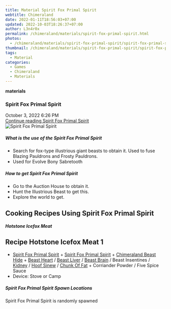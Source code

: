 ```yaml
---
title: Material Spirit Fox Primal Spirit
webtitle: Chimeraland
date: 2022-01-11T18:56:03+07:00
updated: 2022-10-03T18:26:37+07:00
author: L3n4r0x
permalink: /chimeraland/materials/spirit-fox-primal-spirit.html
photos:
  - /chimeraland/materials/spirit-fox-primal-spirit/spirit-fox-primal-spirit.webp
thumbnail: /chimeraland/materials/spirit-fox-primal-spirit/spirit-fox-primal-spirit.webp
tags:
  - Material
categories:
  - Games
  - Chimeraland
  - Materials
---
```


<section id="bootstrap-wrapper">
  <link
    rel="stylesheet"
    href="https://cdn.statically.io/gh/dimaslanjaka/Web-Manajemen/40ac3225/css/bootstrap-4.5-wrapper.css"
  />
  <div
    class="row g-0 border rounded overflow-hidden flex-md-row mb-4 shadow-sm position-relative"
  >
    <div class="col p-4 d-flex flex-column position-static">
      <strong class="d-inline-block mb-2 text-success">materials</strong>
      <h3 class="mb-0">Spirit Fox Primal Spirit</h3>
      <div class="mb-1 text-muted">October 3, 2022 6:26 PM</div>
      <a
        href="/chimeraland/materials/spirit-fox-primal-spirit.html"
        class="stretched-link d-none"
        >Continue reading Spirit Fox Primal Spirit</a
      >
    </div>
    <div class="col-auto d-none d-lg-block">
      <img
        src="/chimeraland/materials/spirit-fox-primal-spirit/spirit-fox-primal-spirit.webp"
        alt="Spirit Fox Primal Spirit"
      />
    </div>
  </div>
  <div class="row">
    <div class="col-lg-6 col-12 mb-2">
      <div class="card">
        <div class="card-body">
          <h5 class="card-title">
            What is the use of the Spirit Fox Primal Spirit
          </h5>
          <div class="card-text">
            <ul>
              <li>
                Search for fox-type illustrious giant beasts to obtain it. Used
                to fuse Blazing Pauldrons and Frosty Pauldrons.
              </li>
              <li>Used for Evolve Bony Sabretooth</li>
            </ul>
          </div>
        </div>
      </div>
    </div>
    <div class="col-lg-6 col-12 mb-2">
      <div class="card">
        <div class="card-body">
          <h5 class="card-title">How to get Spirit Fox Primal Spirit</h5>
          <div class="card-text">
            <ul>
              <li>Go to the Auction House to obtain it.</li>
              <li>Hunt the Illustrious Beast to get this.</li>
              <li>Explore the world to get.</li>
            </ul>
          </div>
        </div>
      </div>
    </div>
    <div class="col-lg-6 col-12 mb-2">
      <h2 id="cookable">Cooking Recipes Using Spirit Fox Primal Spirit</h2>
      <div id="recipe-hotstone-icefox-meat">
        <h5 id="item-hotstone-icefox-meat">Hotstone Icefox Meat</h5>
        <div class="col-12 col-lg-6 recipe-item mb-2">
          <div class="card">
            <div class="card-body">
              <h2 class="card-title fs-5">Recipe Hotstone Icefox Meat 1</h2>
              <div class="card-text">
                <ul>
                  <li>
                    <a
                      class="text-decoration-none"
                      href="/chimeraland/materials/spirit-fox-primal-spirit.html"
                      >Spirit Fox Primal Spirit</a
                    >
                    +
                    <a
                      class="text-decoration-none"
                      href="/chimeraland/materials/spirit-fox-primal-spirit.html"
                      >Spirit Fox Primal Spirit</a
                    >
                    +
                    <a
                      class="text-decoration-none"
                      href="/chimeraland/materials/chimeraland-beast-hide.html"
                      >Chimeraland Beast Hide</a
                    >
                    +
                    <a
                      class="text-decoration-none"
                      href="/chimeraland/materials/beast-heart.html"
                      >Beast Heart</a
                    >
                    /
                    <a
                      class="text-decoration-none"
                      href="/chimeraland/materials/beast-liver.html"
                      >Beast Liver</a
                    >
                    /
                    <a
                      class="text-decoration-none"
                      href="/chimeraland/materials/beast-brain.html"
                      >Beast Brain</a
                    >
                    / Beast Insentines /
                    <a
                      class="text-decoration-none"
                      href="/chimeraland/materials/kidney.html"
                      >Kidney</a
                    >
                    /
                    <a
                      class="text-decoration-none"
                      href="/chimeraland/materials/hoof-sinew.html"
                      >Hoof Sinew</a
                    >
                    /
                    <a
                      class="text-decoration-none"
                      href="/chimeraland/materials/chunk-of-fat.html"
                      >Chunk Of Fat</a
                    >
                    + Corriander Powder / Five Spice Sauce
                  </li>
                  <li>Device: Stove or Camp</li>
                </ul>
              </div>
            </div>
          </div>
        </div>
      </div>
    </div>
    <div class="col-12 mb-2">
      <h5>Spirit Fox Primal Spirit Spawn Locations</h5>
      <p>Spirit Fox Primal Spirit is randomly spawned</p>
    </div>
  </div>
</section>